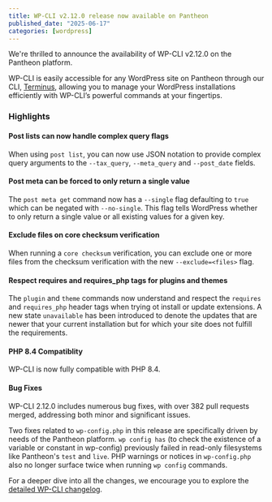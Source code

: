```yaml
---
title: WP-CLI v2.12.0 release now available on Pantheon
published_date: "2025-06-17"
categories: [wordpress]
---
```


We're thrilled to announce the availability of WP-CLI v2.12.0 on the Pantheon platform.

WP-CLI is easily accessible for any WordPress site on Pantheon through our CLI, [Terminus](/terminus), allowing you to manage your WordPress installations efficiently with WP-CLI’s powerful commands at your fingertips.

### Highlights

#### Post lists can now handle complex query flags
When using `post list`, you can now use JSON notation to provide complex query arguments to the `--tax_query`, `--meta_query` and `--post_date` fields.

#### Post meta can be forced to only return a single value
The `post meta get` command now has a `--single` flag defaulting to `true` which can be negated with `--no-single`. This flag tells WordPress whether to only return a single value or all existing values for a given key.

#### Exclude files on core checksum verification
When running a `core checksum` verification, you can exclude one or more files from the checksum verification with the new `--exclude=<files>` flag.

#### Respect requires and requires_php tags for plugins and themes
The `plugin` and `theme` commands now understand and respect the `requires` and `requires_php` header tags when trying ot install or update extensions. A new state `unavailable` has been introduced to denote the updates that are newer that your current installation but for which your site does not fulfill the requirements.

#### PHP 8.4 Compatiblity
WP-CLI is now fully compatible with PHP 8.4.

#### Bug Fixes
WP-CLI 2.12.0 includes numerous bug fixes, with over 382 pull requests merged, addressing both minor and significant issues.

Two fixes related to `wp-config.php` in this release are specifically driven by needs of the Pantheon platform. `wp config has` (to check the existence of a variable or constant in wp-config) previously failed in read-only filesystems like Pantheon's `test` and `live`. PHP warnings or notices in `wp-config.php` also no longer surface twice when running `wp config` commands.

For a deeper dive into all the changes, we encourage you to explore the [detailed WP-CLI changelog](https://make.wordpress.org/cli/2025/05/07/wp-cli-v2-12-0-release-notes/).
